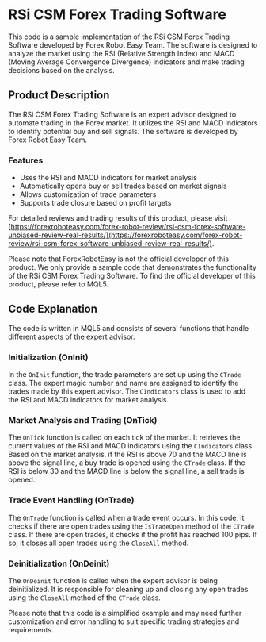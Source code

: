 # RSi CSM Forex Trading Software

This code is a sample implementation of the RSi CSM Forex Trading Software developed by Forex Robot Easy Team. The software is designed to analyze the market using the RSI (Relative Strength Index) and MACD (Moving Average Convergence Divergence) indicators and make trading decisions based on the analysis.

## Product Description

The RSi CSM Forex Trading Software is an expert advisor designed to automate trading in the Forex market. It utilizes the RSI and MACD indicators to identify potential buy and sell signals. The software is developed by Forex Robot Easy Team.

### Features

- Uses the RSI and MACD indicators for market analysis
- Automatically opens buy or sell trades based on market signals
- Allows customization of trade parameters
- Supports trade closure based on profit targets

For detailed reviews and trading results of this product, please visit [https://forexroboteasy.com/forex-robot-review/rsi-csm-forex-software-unbiased-review-real-results/](https://forexroboteasy.com/forex-robot-review/rsi-csm-forex-software-unbiased-review-real-results/).

Please note that ForexRobotEasy is not the official developer of this product. We only provide a sample code that demonstrates the functionality of the RSi CSM Forex Trading Software. To find the official developer of this product, please refer to MQL5.

## Code Explanation

The code is written in MQL5 and consists of several functions that handle different aspects of the expert advisor.

### Initialization (OnInit)

In the `OnInit` function, the trade parameters are set up using the `CTrade` class. The expert magic number and name are assigned to identify the trades made by this expert advisor. The `CIndicators` class is used to add the RSI and MACD indicators for market analysis.

### Market Analysis and Trading (OnTick)

The `OnTick` function is called on each tick of the market. It retrieves the current values of the RSI and MACD indicators using the `CIndicators` class. Based on the market analysis, if the RSI is above 70 and the MACD line is above the signal line, a buy trade is opened using the `CTrade` class. If the RSI is below 30 and the MACD line is below the signal line, a sell trade is opened.

### Trade Event Handling (OnTrade)

The `OnTrade` function is called when a trade event occurs. In this code, it checks if there are open trades using the `IsTradeOpen` method of the `CTrade` class. If there are open trades, it checks if the profit has reached 100 pips. If so, it closes all open trades using the `CloseAll` method.

### Deinitialization (OnDeinit)

The `OnDeinit` function is called when the expert advisor is being deinitialized. It is responsible for cleaning up and closing any open trades using the `CloseAll` method of the `CTrade` class.

Please note that this code is a simplified example and may need further customization and error handling to suit specific trading strategies and requirements.
